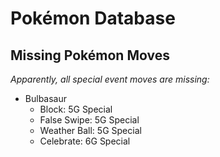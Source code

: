 # Pokémon Database

## Missing Pokémon Moves

*Apparently, all special event moves are missing:*

* Bulbasaur
  - Block: 5G Special
  - False Swipe: 5G Special
  - Weather Ball: 5G Special
  - Celebrate: 6G Special